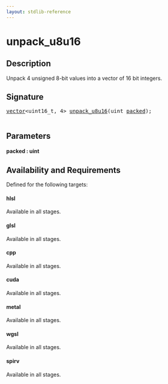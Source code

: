 ```yaml
---
layout: stdlib-reference
---
```


# unpack\_u8u16

## Description

Unpack 4 unsigned 8-bit values into a vector of 16 bit integers.




## Signature 

<pre>
<a href="../types/vector/index.md" class="code_type">vector</a>&lt;uint16_t, 4&gt; <a href="unpack_u8u16.md">unpack_u8u16</a>(<span class="code_keyword">uint</span> <a href="unpack_u8u16.md#decl-packed" class="code_param">packed</a>);

</pre>

## Parameters

####  <a id="decl-packed"></a>packed  : uint

## Availability and Requirements

Defined for the following targets:

#### hlsl
Available in all stages.

#### glsl
Available in all stages.

#### cpp
Available in all stages.

#### cuda
Available in all stages.

#### metal
Available in all stages.

#### wgsl
Available in all stages.

#### spirv
Available in all stages.




<script>
// Fix .md links to .html when on ReadTheDocs
if (window.location.hostname.includes('readthedocs') || 
    window.location.hostname.includes('rtfd.io')) {
  document.addEventListener('DOMContentLoaded', function() {
    const links = document.querySelectorAll('a');
    links.forEach(link => {
      const href = link.getAttribute('href');
      if (href && href.includes('.md')) {
        // This regex will handle .md links with or without fragment identifiers or query parameters
        link.href = link.href.replace(/(.+)\.md(#[^?]*)?(\?.*)?$/, '$1.html$2$3');
      }
    });
  });
}
</script>
